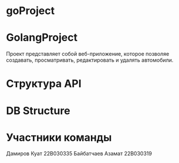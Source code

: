 # goProject
# GolangProject
Проект представляет собой веб-приложение, которое позволяе создавать, просматривать, редактировать и удалять автомобили.


# Структура API

# DB Structure

# Участники команды
Дамиров Куат 22B030335
Байбатчаев Азамат 22B030319
